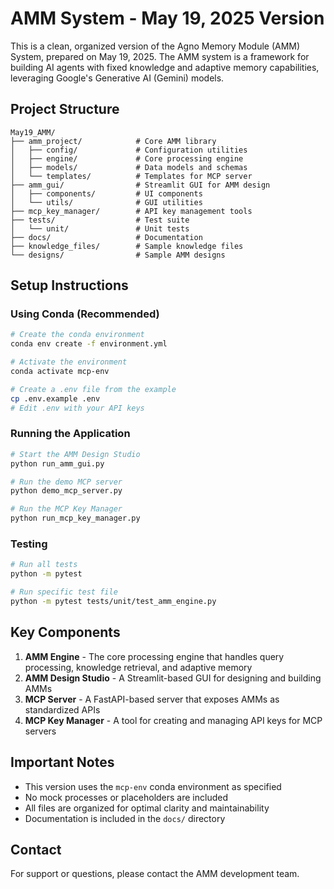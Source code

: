# AMM System - May 19, 2025 Version

This is a clean, organized version of the Agno Memory Module (AMM) System, prepared on May 19, 2025. The AMM system is a framework for building AI agents with fixed knowledge and adaptive memory capabilities, leveraging Google's Generative AI (Gemini) models.

## Project Structure

```
May19_AMM/
├── amm_project/            # Core AMM library
│   ├── config/             # Configuration utilities
│   ├── engine/             # Core processing engine
│   ├── models/             # Data models and schemas
│   └── templates/          # Templates for MCP server
├── amm_gui/                # Streamlit GUI for AMM design
│   ├── components/         # UI components
│   └── utils/              # GUI utilities
├── mcp_key_manager/        # API key management tools
├── tests/                  # Test suite
│   └── unit/               # Unit tests
├── docs/                   # Documentation
├── knowledge_files/        # Sample knowledge files
└── designs/                # Sample AMM designs
```

## Setup Instructions

### Using Conda (Recommended)

```bash
# Create the conda environment
conda env create -f environment.yml

# Activate the environment
conda activate mcp-env

# Create a .env file from the example
cp .env.example .env
# Edit .env with your API keys
```

### Running the Application

```bash
# Start the AMM Design Studio
python run_amm_gui.py

# Run the demo MCP server
python demo_mcp_server.py

# Run the MCP Key Manager
python run_mcp_key_manager.py
```

### Testing

```bash
# Run all tests
python -m pytest

# Run specific test file
python -m pytest tests/unit/test_amm_engine.py
```

## Key Components

1. **AMM Engine** - The core processing engine that handles query processing, knowledge retrieval, and adaptive memory
2. **AMM Design Studio** - A Streamlit-based GUI for designing and building AMMs
3. **MCP Server** - A FastAPI-based server that exposes AMMs as standardized APIs
4. **MCP Key Manager** - A tool for creating and managing API keys for MCP servers

## Important Notes

- This version uses the `mcp-env` conda environment as specified
- No mock processes or placeholders are included
- All files are organized for optimal clarity and maintainability
- Documentation is included in the `docs/` directory

## Contact

For support or questions, please contact the AMM development team.